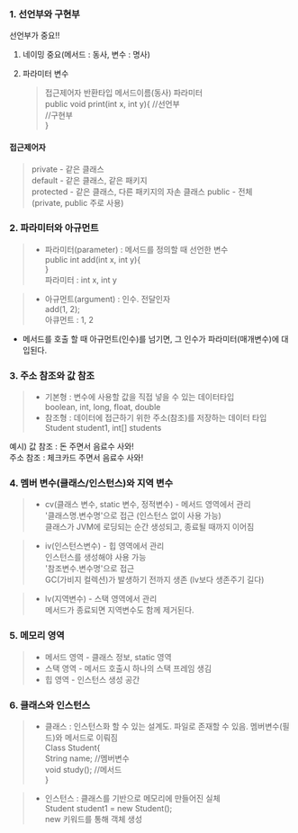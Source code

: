 ### 1. 선언부와 구현부

선언부가 중요!!
1. 네이밍 중요(메서드 : 동사, 변수 : 명사)
2. 파라미터 변수

   > 접근제어자 반환타입 메서드이름(동사) 파라미터  
    public void print(int x, int y){ //선언부  
    //구현부  
    }


#### 접근제어자
> private - 같은 클래스  
default - 같은 클래스, 같은 패키지  
protected - 같은 클래스, 다른 패키지의 자손 클래스
public - 전체   
(private, public 주로 사용)


### 2. 파라미터와 아규먼트

> - 파라미터(parameter) : 메서드를 정의할 때 선언한 변수   
public int add(int x, int y){  
		}  
        파라미터 : int x, int y
        
        
> - 아규먼트(argument) : 인수. 전달인자  
add(1, 2);  
아큐먼트 : 1, 2

* 메서드를 호출 할 때 아규먼트(인수)를 넘기면, 그 인수가 파라미터(매개변수)에 대입된다.
       

### 3. 주소 참조와 값 참조
> - 기본형 : 변수에 사용할 값을 직접 넣을 수 있는 데이터타입  
	boolean, int, long, float, double
> - 참조형 : 데이터에 접근하기 위한 주소(참조)를 저장하는 데이터 타입  
Student student1, int[] students

예시) 값 참조 : 돈 주면서 음료수 사와!  
	주소 참조 : 체크카드 주면서 음료수 사와!

### 4. 멤버 변수(클래스/인스턴스)와 지역 변수
> - cv(클래스 변수, static 변수, 정적변수) - 메서드 영역에서 관리  
	'클래스명.변수명'으로 접근 (인스턴스 없이 사용 가능)   
    클래스가 JVM에 로딩되는 순간 생성되고, 종료될 때까지 이어짐
    
> - iv(인스턴스변수) - 힙 영역에서 관리  
인스턴스를 생성해야 사용 가능  
'참조변수.변수명'으로 접근  
GC(가비지 컬렉션)가 발생하기 전까지 생존 (lv보다 생존주기 길다)

> - lv(지역변수) - 스택 영역에서 관리  
메서드가 종료되면 지역변수도 함께 제거된다.
	

### 5. 메모리 영역
>- 메서드 영역 - 클래스 정보, static 영역  
>- 스택 영역 - 메서드 호출시 하나의 스택 프레임 생김  
>- 힙 영역 - 인스턴스 생성 공간

### 6. 클래스와 인스턴스
> - 클래스 : 인스턴스화 할 수 있는 설계도. 파일로 존재할 수 있음.
	멤버변수(필드)와 메서드로 이뤄짐  
    Class Student{  
    String name;  //멤버변수   
    void study();  //메서드  
    }
    
>- 인스턴스 : 클래스를 기반으로 메모리에 만들어진 실체  
    Student student1 = new Student();  
new 키워드를 통해 객체 생성
